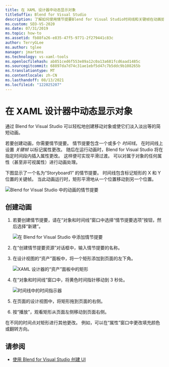 ```yaml
---
title: 在 XAML 设计器中动态显示对象
titleSuffix: Blend for Visual Studio
description: 了解如何使用情节提要Blend for Visual Studio时间线和关键帧在动画处理中对对象进行动画处理，在 XAML 设计器。
ms.custom: SEO-VS-2020
ms.date: 07/31/2019
ms.topic: how-to
ms.assetid: fb88fa26-e835-47f5-9771-2f279441c83c
author: TerryGLee
ms.author: tglee
manager: jmartens
ms.technology: vs-xaml-tools
ms.openlocfilehash: ab851ced6f553e89a12c0a13a681fcd6aad1485c
ms.sourcegitcommit: 68897da7d74c31ae1ebf5d47c7b5ddc9b108265b
ms.translationtype: MT
ms.contentlocale: zh-CN
ms.lasthandoff: 08/13/2021
ms.locfileid: "122025207"
---
```

# <a name="animate-objects-in-xaml-designer"></a>在 XAML 设计器中动态显示对象

通过 Blend for Visual Studio 可以轻松地创建移动对象或使它们淡入淡出等的简短动画。

若要创建动画，你需要情节提要。 情节提要包含一个或多个 *时间线*。 在时间线上设置 *关键帧* 以标记属性更改。 随后在运行动画时，Blend for Visual Studio 将在指定时间段内插入属性更改。 这样便可实现平滑过渡。 可以对属于对象的任何属性（甚至非可视属性）进行动画处理。

下图显示了一个名为“Storyboard1” 的情节提要。 时间线包含标记矩形的 X 和 Y 位置的关键帧。 当此动画运行时，矩形平滑地从一个位置移动到另一个位置。

![Blend for Visual Studio 中的动画的情节提要](media/storyboard-timeline.png)

## <a name="create-an-animation"></a>创建动画

1. 若要创建情节提要，请在“对象和时间线”窗口中选择“情节提要选项”按钮，然后选择“新建”。

   ![在 Blend for Visual Studio 中添加情节提要](media/new-storyboard.png)

2. 在“创建情节提要资源”对话框中，输入情节提要的名称。

3. 在设计视图的“资产”面板中，将一个矩形添加到页面的左下角。

   ![XAML 设计器的“资产”面板中的矩形](media/add-rectangle.PNG)

4. 在“对象和时间线”窗口中，将黄色时间指针移动到 3 秒处。

   ![时间线中的时间指示器](media/timeline-indicator.PNG)

5. 在页面的设计视图中，将矩形拖到页面的右侧。

6. 按“播放”，观看矩形从页面左侧移动到页面右侧。

在不同的时间点对矩形进行其他更改。 例如，可以在“属性”窗口中更改填充颜色或翻转方向。

## <a name="see-also"></a>请参阅

- [使用 Blend for Visual Studio 创建 UI](../xaml-tools/creating-a-ui-by-using-blend-for-visual-studio.md)
